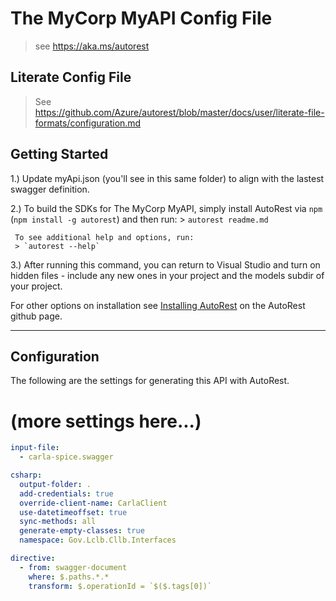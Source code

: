# The MyCorp MyAPI Config File
> see https://aka.ms/autorest 

## Literate Config File
> See https://github.com/Azure/autorest/blob/master/docs/user/literate-file-formats/configuration.md

## Getting Started 
  1.) Update myApi.json (you'll see in this same folder) to align with the lastest swagger definition.

  2.) To build the SDKs for The MyCorp MyAPI, simply install AutoRest via `npm` (`npm install -g autorest`) and then run:
     > `autorest readme.md`

     To see additional help and options, run:
     > `autorest --help`

  3.) After running this command, you can return to Visual Studio and turn on hidden files - include any new ones in your project and the models subdir of your project.

For other options on installation see [Installing AutoRest](https://aka.ms/autorest/install) on the AutoRest github page.

---

## Configuration 
The following are the settings for generating this API with AutoRest.

# (more settings here...)
``` yaml
input-file:
  - carla-spice.swagger

csharp:
  output-folder: .
  add-credentials: true
  override-client-name: CarlaClient
  use-datetimeoffset: true
  sync-methods: all
  generate-empty-classes: true
  namespace: Gov.Lclb.Cllb.Interfaces

directive:
  - from: swagger-document
    where: $.paths.*.*
    transform: $.operationId = `$($.tags[0])`
```
